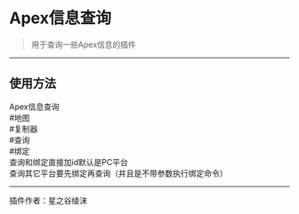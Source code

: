 # Apex信息查询
> 用于查询一些Apex信息的插件

---
## 使用方法
Apex信息查询<br/>
\#地图<br/>
\#复制器<br/>
\#查询 <id><br/>
\#绑定 <id><br/>
查询和绑定直接加id默认是PC平台<br/>
查询其它平台要先绑定再查询（并且是不带参数执行绑定命令）<br/>

---
插件作者：星之谷绫沫